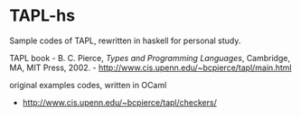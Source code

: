 # TAPL-hs
Sample codes of TAPL, rewritten in haskell for personal study.

TAPL book - B. C. Pierce, *Types and Programming Languages*, Cambridge, MA, MIT Press, 2002. - http://www.cis.upenn.edu/~bcpierce/tapl/main.html


original examples codes, written in OCaml
- http://www.cis.upenn.edu/~bcpierce/tapl/checkers/

